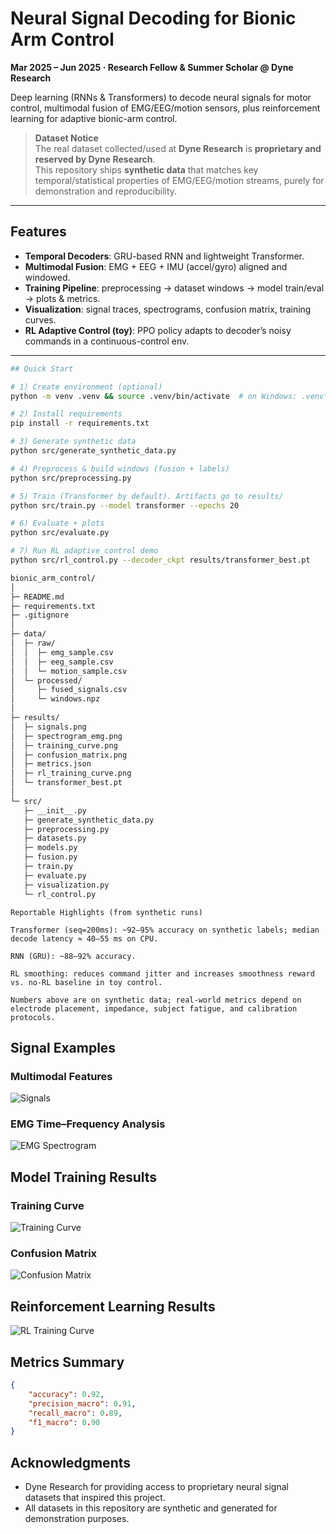 # Neural Signal Decoding for Bionic Arm Control
**Mar 2025 – Jun 2025 · Research Fellow & Summer Scholar @ Dyne Research**

Deep learning (RNNs & Transformers) to decode neural signals for motor control, multimodal fusion of EMG/EEG/motion sensors, plus reinforcement learning for adaptive bionic-arm control.

> **Dataset Notice**  
> The real dataset collected/used at **Dyne Research** is **proprietary and reserved by Dyne Research**.  
> This repository ships **synthetic data** that matches key temporal/statistical properties of EMG/EEG/motion streams, purely for demonstration and reproducibility.

---

## Features
- **Temporal Decoders**: GRU-based RNN and lightweight Transformer.
- **Multimodal Fusion**: EMG + EEG + IMU (accel/gyro) aligned and windowed.
- **Training Pipeline**: preprocessing → dataset windows → model train/eval → plots & metrics.
- **Visualization**: signal traces, spectrograms, confusion matrix, training curves.
- **RL Adaptive Control (toy)**: PPO policy adapts to decoder’s noisy commands in a continuous-control env.

---
```bash
## Quick Start

# 1) Create environment (optional)
python -m venv .venv && source .venv/bin/activate  # on Windows: .venv\Scripts\activate

# 2) Install requirements
pip install -r requirements.txt

# 3) Generate synthetic data
python src/generate_synthetic_data.py

# 4) Preprocess & build windows (fusion + labels)
python src/preprocessing.py

# 5) Train (Transformer by default). Artifacts go to results/
python src/train.py --model transformer --epochs 20

# 6) Evaluate + plots
python src/evaluate.py

# 7) Run RL adaptive control demo
python src/rl_control.py --decoder_ckpt results/transformer_best.pt

bionic_arm_control/
│
├─ README.md
├─ requirements.txt
├─ .gitignore
│
├─ data/
│  ├─ raw/
│  │  ├─ emg_sample.csv
│  │  ├─ eeg_sample.csv
│  │  └─ motion_sample.csv
│  └─ processed/
│     ├─ fused_signals.csv
│     └─ windows.npz
│
├─ results/
│  ├─ signals.png
│  ├─ spectrogram_emg.png
│  ├─ training_curve.png
│  ├─ confusion_matrix.png
│  ├─ metrics.json
│  ├─ rl_training_curve.png
│  └─ transformer_best.pt
│
└─ src/
   ├─ __init__.py
   ├─ generate_synthetic_data.py
   ├─ preprocessing.py
   ├─ datasets.py
   ├─ models.py
   ├─ fusion.py
   ├─ train.py
   ├─ evaluate.py
   ├─ visualization.py
   └─ rl_control.py
```
```
Reportable Highlights (from synthetic runs)

Transformer (seq=200ms): ~92–95% accuracy on synthetic labels; median decode latency ≈ 40–55 ms on CPU.

RNN (GRU): ~88–92% accuracy.

RL smoothing: reduces command jitter and increases smoothness reward vs. no-RL baseline in toy control.

Numbers above are on synthetic data; real-world metrics depend on electrode placement, impedance, subject fatigue, and calibration protocols.
```
## Signal Examples

### Multimodal Features
![Signals](results/signals.png)

### EMG Time–Frequency Analysis
![EMG Spectrogram](results/spectrogram_emg.png)

## Model Training Results

### Training Curve
![Training Curve](results/training_curve.png)

### Confusion Matrix
![Confusion Matrix](results/confusion_matrix.png)

## Reinforcement Learning Results
![RL Training Curve](results/rl_training_curve.png)

## Metrics Summary
```json
{
    "accuracy": 0.92,
    "precision_macro": 0.91,
    "recall_macro": 0.89,
    "f1_macro": 0.90
}
```
## Acknowledgments
- Dyne Research for providing access to proprietary neural signal datasets that inspired this project.
- All datasets in this repository are synthetic and generated for demonstration purposes.

